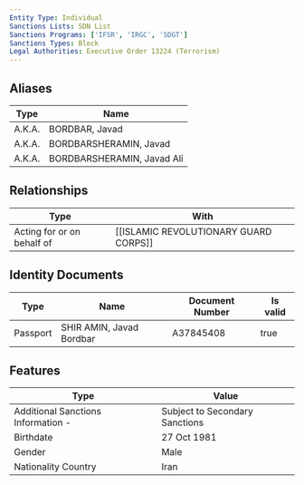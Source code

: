 ```yaml
---
Entity Type: Individual
Sanctions Lists: SDN List
Sanctions Programs: ['IFSR', 'IRGC', 'SDGT']
Sanctions Types: Block
Legal Authorities: Executive Order 13224 (Terrorism)
---
```


## Aliases
| Type  | Name      | 
|-------|-----------|
| A.K.A. | BORDBAR, Javad |
| A.K.A. | BORDBARSHERAMIN, Javad |
| A.K.A. | BORDBARSHERAMIN, Javad Ali |

## Relationships
| Type  | With      | 
|-------|-----------|
| Acting for or on behalf of | [[ISLAMIC REVOLUTIONARY GUARD CORPS]] |

## Identity Documents
| Type  | Name      | Document Number | Is valid |
|-------|-----------|-----------------|----------|
| Passport | SHIR AMIN, Javad Bordbar | A37845408 | true |

## Features
| Type  | Value      |
|-------|------------|
| Additional Sanctions Information - | Subject to Secondary Sanctions |
| Birthdate | 27 Oct 1981 |
| Gender | Male |
| Nationality Country | Iran |

